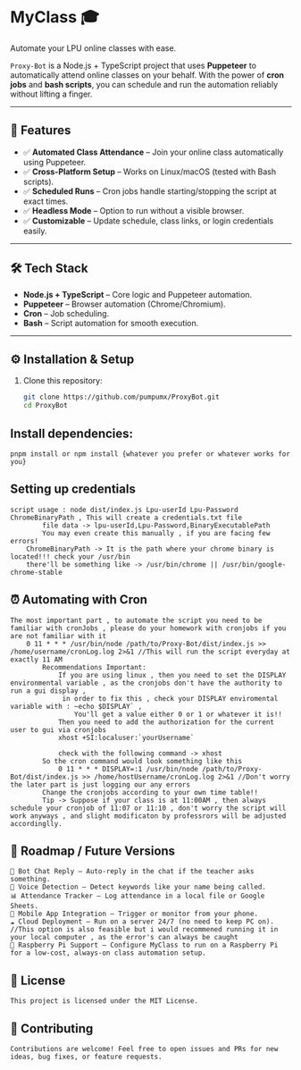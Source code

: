 # MyClass 🎓  
Automate your LPU online classes with ease.  

`Proxy-Bot` is a Node.js + TypeScript project that uses **Puppeteer** to automatically attend online classes on your behalf. With the power of **cron jobs** and **bash scripts**, you can schedule and run the automation reliably without lifting a finger.  

---

## 🚀 Features  
- ✅ **Automated Class Attendance** – Join your online class automatically using Puppeteer.  
- ✅ **Cross-Platform Setup** – Works on Linux/macOS (tested with Bash scripts).  
- ✅ **Scheduled Runs** – Cron jobs handle starting/stopping the script at exact times.  
- ✅ **Headless Mode** – Option to run without a visible browser. 
- ✅ **Customizable** – Update schedule, class links, or login credentials easily.  

---

## 🛠️ Tech Stack  
- **Node.js + TypeScript** – Core logic and Puppeteer automation.  
- **Puppeteer** – Browser automation (Chrome/Chromium).  
- **Cron** – Job scheduling.  
- **Bash** – Script automation for smooth execution.  

---

## ⚙️ Installation & Setup  
1. Clone this repository:  
   ```bash
   git clone https://github.com/pumpumx/ProxyBot.git
   cd ProxyBot

## Install dependencies:
    pnpm install or npm install {whatever you prefer or whatever works for you}

## Setting up credentials
    script usage : node dist/index.js Lpu-userId Lpu-Password ChromeBinaryPath , This will create a credentials.txt file
            file data -> lpu-userId,Lpu-Password,BinaryExecutablePath 
            You may even create this manually , if you are facing few errors!
        ChromeBinaryPath -> It is the path where your chrome binary is located!!! check your /usr/bin 
        there'll be something like -> /usr/bin/chrome || /usr/bin/google-chrome-stable 

## ⏰ Automating with Cron
    The most important part , to automate the script you need to be familiar with cronJobs , please do your homework with cronjobs if you are not familiar with it
        0 11 * * * /usr/bin/node /path/to/Proxy-Bot/dist/index.js >> /home/username/cronLog.log 2>&1 //This will run the script everyday at exactly 11 AM
            Recommendations Important: 
                If you are using linux , then you need to set the DISPLAY environmental variable , as the cronjobs don't have the authority to run a gui display ,
                 in order to fix this , check your DISPLAY enviromental variable with : ~echo $DISPLAY` ,
                    You'll get a value either 0 or 1 or whatever it is!!  
                Then you need to add the authorization for the current user to gui via cronjobs
                xhost +SI:localuser:`yourUsername`

                check with the following command -> xhost
            So the cron command would look something like this
                0 11 * * * DISPLAY=:1 /usr/bin/node /path/to/Proxy-Bot/dist/index.js >> /home/hostUsername/cronLog.log 2>&1 //Don't worry the later part is just logging our any errors
            Change the cronjobs according to your own time table!!
            Tip -> Suppose if your class is at 11:00AM , then always schedule your cronjob of 11:07 or 11:10 , don't worry the script will work anyways , and slight modificaton by professrors will be adjusted accordinglly.

## 📅 Roadmap / Future Versions

    🤖 Bot Chat Reply – Auto-reply in the chat if the teacher asks something.
    🎤 Voice Detection – Detect keywords like your name being called.
    📊 Attendance Tracker – Log attendance in a local file or Google Sheets.
    📱 Mobile App Integration – Trigger or monitor from your phone.
    ☁️ Cloud Deployment – Run on a server 24/7 (no need to keep PC on). //This option is also feasible but i would recommened running it in your local computer , as the error's can always be caught
    🍓 Raspberry Pi Support – Configure MyClass to run on a Raspberry Pi for a low-cost, always-on class automation setup.

## 🧾 License
    This project is licensed under the MIT License.

## 🙌 Contributing
    Contributions are welcome! Feel free to open issues and PRs for new ideas, bug fixes, or feature requests.